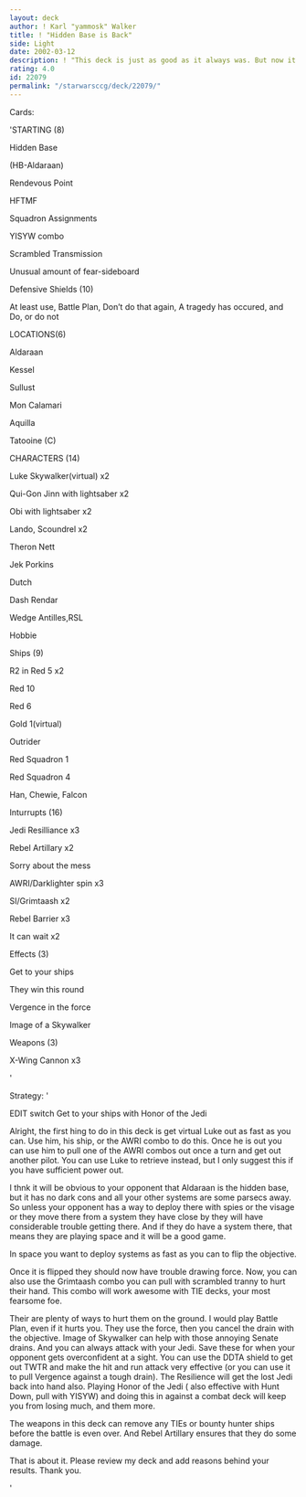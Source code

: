 ```yaml
---
layout: deck
author: ! Karl "yammosk" Walker
title: ! "Hidden Base is Back"
side: Light
date: 2002-03-12
description: ! "This deck is just as good as it always was. But now it is faster and that means it works more competitively now."
rating: 4.0
id: 22079
permalink: "/starwarsccg/deck/22079/"
---
```

Cards: 

'STARTING (8)

Hidden Base

(HB-Aldaraan)

Rendevous Point

HFTMF

Squadron Assignments

YISYW combo

Scrambled Transmission

Unusual amount of fear-sideboard


Defensive Shields (10)

At least use, Battle Plan, Don’t do that again, A tragedy has occured, and Do, or do not


LOCATIONS(6)

Aldaraan

Kessel

Sullust

Mon Calamari

Aquilla

Tatooine (C)


CHARACTERS (14)

Luke Skywalker(virtual) x2

Qui-Gon Jinn with lightsaber x2

Obi with lightsaber x2

Lando, Scoundrel x2

Theron Nett

Jek Porkins

Dutch

Dash Rendar

Wedge Antilles,RSL

Hobbie


Ships (9)

R2 in Red 5 x2

Red 10

Red 6

Gold 1(virtual)

Outrider

Red Squadron 1

Red Squadron 4

Han, Chewie, Falcon


Inturrupts (16)

Jedi Resilliance x3

Rebel Artillary x2

Sorry about the mess 

AWRI/Darklighter spin x3

SI/Grimtaash x2

Rebel Barrier x3

It can wait x2


Effects (3)

Get to your ships

They win this round

Vergence in the force

Image of a Skywalker


Weapons (3)

X-Wing Cannon x3



'

Strategy: '

EDIT switch Get to your ships with Honor of the Jedi 


 Alright, the first hing to do in this deck is get virtual Luke out as fast as you can. Use him, his ship, or the AWRI combo to do this. Once he is out you can use him to pull one of the AWRI combos out once a turn and get out another pilot. You can use Luke to retrieve instead, but I only suggest this if you have sufficient power out.

  I thnk it will be obvious to your opponent that Aldaraan is the hidden base, but it has no dark cons and all your other systems are some parsecs away. So unless your opponent has a way to deploy there with spies or the visage or they move there from a system they have close by they will have considerable trouble getting there. And if they do have a system there, that means they are playing space and it will be a good game.

  In space you want to deploy systems as fast as you can to flip the objective. 

  Once it is flipped they should now have trouble drawing force. Now, you can also use the Grimtaash combo you can pull with scrambled tranny to hurt their hand. This combo will work awesome with TIE decks, your most fearsome foe.

  Their are plenty of ways to hurt them on the ground. I would play Battle Plan, even if it hurts you. They use the force, then you cancel the drain with the objective. Image of Skywalker can help with those annoying Senate drains. And you can always attack with your Jedi. Save these for when your opponent gets overconfident at a sight. You can use the DDTA shield to get out TWTR and make the hit and run attack very effective (or you can use it to pull Vergence against a tough drain). The Resilience will get the lost Jedi back into hand also. Playing Honor of the Jedi ( also effective with Hunt Down, pull with YISYW) and doing this in against a combat deck will keep you from losing much, and them more.   

  The weapons in this deck can remove any TIEs or bounty hunter ships before the battle is even over. And Rebel Artillary ensures that they do some damage.

  That is about it. Please review my deck and add reasons behind your results. Thank you.

'
